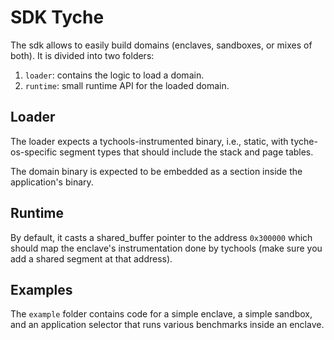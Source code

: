 # SDK Tyche 

The sdk allows to easily build domains (enclaves, sandboxes, or mixes of both).
It is divided into two folders:
1. `loader`: contains the logic to load a domain.
2. `runtime`: small runtime API for the loaded domain.

## Loader

The loader expects a tychools-instrumented binary, i.e., static, with tyche-os-specific segment types that should include the stack and page tables.

The domain binary is expected to be embedded as a section inside the application's binary.

## Runtime

By default, it casts a shared_buffer pointer to the address `0x300000` which should map the enclave's instrumentation done by tychools (make sure you add a shared segment at that address). 


## Examples

The `example` folder contains code for a simple enclave, a simple sandbox, and an application selector that runs various benchmarks inside an enclave.
